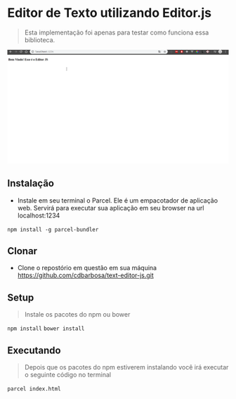 # Editor de Texto utilizando Editor.js

> Esta implementação foi apenas para testar como funciona essa biblioteca.

![EditorJS](editorjs.gif)

## Instalação

- Instale em seu terminal o Parcel. Ele é um empacotador de aplicação web. Servirá para executar sua aplicação em seu browser na url localhost:1234

`npm install -g parcel-bundler`

## Clonar

- Clone o repostório em questão em sua máquina <https://github.com/cdbarbosa/text-editor-js.git>

## Setup

> Instale os pacotes do npm ou bower

`npm install`
`bower install`

## Executando

> Depois que os pacotes do npm estiverem instalando você irá executar o seguinte código no terminal

`parcel index.html`
